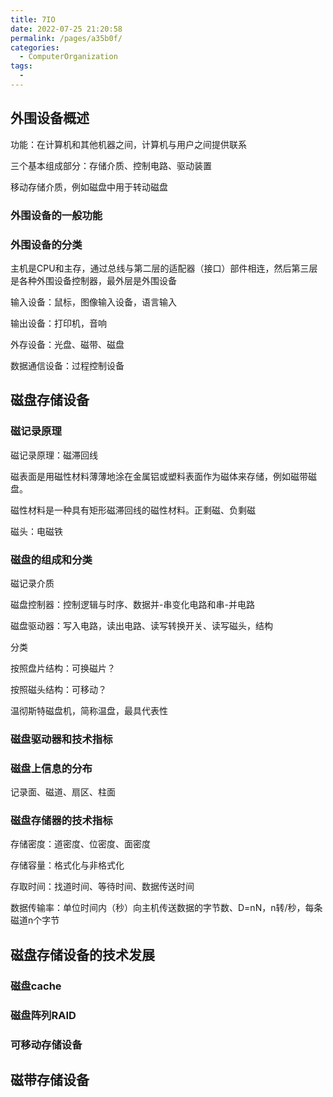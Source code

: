 ```yaml
---
title: 7IO
date: 2022-07-25 21:20:58
permalink: /pages/a35b0f/
categories:
  - ComputerOrganization
tags:
  - 
---
```

## 外围设备概述

功能：在计算机和其他机器之间，计算机与用户之间提供联系

三个基本组成部分：存储介质、控制电路、驱动装置

移动存储介质，例如磁盘中用于转动磁盘

### 外围设备的一般功能

### 外围设备的分类

主机是CPU和主存，通过总线与第二层的适配器（接口）部件相连，然后第三层是各种外围设备控制器，最外层是外围设备

输入设备：鼠标，图像输入设备，语言输入

输出设备：打印机，音响

外存设备：光盘、磁带、磁盘

数据通信设备：过程控制设备

## 磁盘存储设备

### 磁记录原理

磁记录原理：磁滞回线

磁表面是用磁性材料薄薄地涂在金属铝或塑料表面作为磁体来存储，例如磁带磁盘。

磁性材料是一种具有矩形磁滞回线的磁性材料。正剩磁、负剩磁

磁头：电磁铁

### 磁盘的组成和分类

磁记录介质

磁盘控制器：控制逻辑与时序、数据并-串变化电路和串-并电路

磁盘驱动器：写入电路，读出电路、读写转换开关、读写磁头，结构

分类

按照盘片结构：可换磁片？

按照磁头结构：可移动？

温彻斯特磁盘机，简称温盘，最具代表性

### 磁盘驱动器和技术指标

### 磁盘上信息的分布

记录面、磁道、扇区、柱面

### 磁盘存储器的技术指标

存储密度：道密度、位密度、面密度

存储容量：格式化与非格式化

存取时间：找道时间、等待时间、数据传送时间

数据传输率：单位时间内（秒）向主机传送数据的字节数、D=nN，n转/秒，每条磁道n个字节

## 磁盘存储设备的技术发展

### 磁盘cache

### 磁盘阵列RAID

### 可移动存储设备

## 磁带存储设备